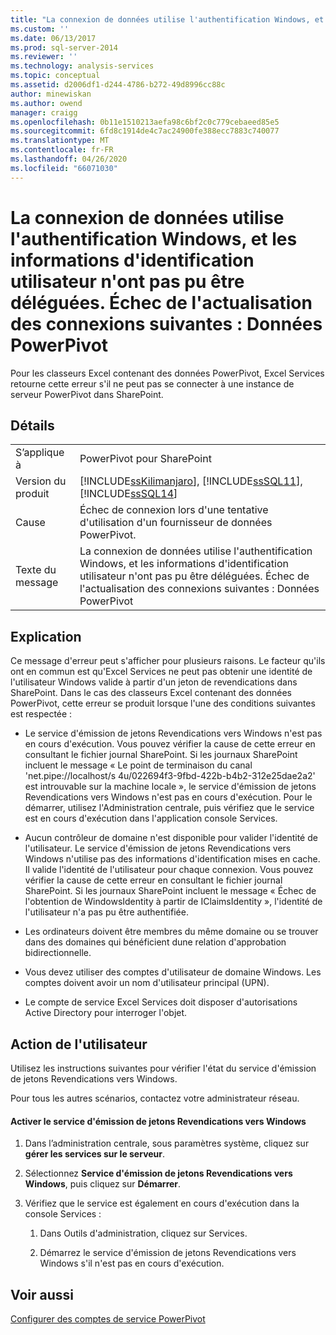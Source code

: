```yaml
---
title: "La connexion de données utilise l'authentification Windows, et les informations d'identification utilisateur n'ont pas pu être déléguées. Échec de l’actualisation des connexions suivantes : données PowerPivot | Microsoft Docs"
ms.custom: ''
ms.date: 06/13/2017
ms.prod: sql-server-2014
ms.reviewer: ''
ms.technology: analysis-services
ms.topic: conceptual
ms.assetid: d2006df1-d244-4786-b272-49d8996cc88c
author: minewiskan
ms.author: owend
manager: craigg
ms.openlocfilehash: 0b11e1510213aefa98c6bf2c0c779cebaeed85e5
ms.sourcegitcommit: 6fd8c1914de4c7ac24900fe388ecc7883c740077
ms.translationtype: MT
ms.contentlocale: fr-FR
ms.lasthandoff: 04/26/2020
ms.locfileid: "66071030"
---
```

# <a name="the-data-connection-uses-windows-authentication-and-user-credentials-could-not-be-delegated-the-following-connections-failed-to-refresh-powerpivot-data"></a>La connexion de données utilise l'authentification Windows, et les informations d'identification utilisateur n'ont pas pu être déléguées. Échec de l'actualisation des connexions suivantes : Données PowerPivot
  Pour les classeurs Excel contenant des données PowerPivot, Excel Services retourne cette erreur s'il ne peut pas se connecter à une instance de serveur PowerPivot dans SharePoint.  
  
## <a name="details"></a>Détails  
  
|||  
|-|-|  
|S’applique à|PowerPivot pour SharePoint|  
|Version du produit|[!INCLUDE[ssKilimanjaro](../../includes/sskilimanjaro-md.md)], [!INCLUDE[ssSQL11](../../includes/sssql11-md.md)], [!INCLUDE[ssSQL14](../../includes/sssql14-md.md)]|  
|Cause|Échec de connexion lors d'une tentative d'utilisation d'un fournisseur de données PowerPivot.|  
|Texte du message|La connexion de données utilise l'authentification Windows, et les informations d'identification utilisateur n'ont pas pu être déléguées. Échec de l'actualisation des connexions suivantes : Données PowerPivot|  
  
## <a name="explanation"></a>Explication  
 Ce message d'erreur peut s'afficher pour plusieurs raisons. Le facteur qu'ils ont en commun est qu'Excel Services ne peut pas obtenir une identité de l'utilisateur Windows valide à partir d'un jeton de revendications dans SharePoint. Dans le cas des classeurs Excel contenant des données PowerPivot, cette erreur se produit lorsque l'une des conditions suivantes est respectée :  
  
-   Le service d'émission de jetons Revendications vers Windows n'est pas en cours d'exécution. Vous pouvez vérifier la cause de cette erreur en consultant le fichier journal SharePoint. Si les journaux SharePoint incluent le message « Le point de terminaison du canal 'net.pipe://localhost/s 4u/022694f3-9fbd-422b-b4b2-312e25dae2a2' est introuvable sur la machine locale », le service d'émission de jetons Revendications vers Windows n'est pas en cours d'exécution. Pour le démarrer, utilisez l'Administration centrale, puis vérifiez que le service est en cours d'exécution dans l'application console Services.  
  
-   Aucun contrôleur de domaine n'est disponible pour valider l'identité de l'utilisateur. Le service d'émission de jetons Revendications vers Windows n'utilise pas des informations d'identification mises en cache. Il valide l'identité de l'utilisateur pour chaque connexion. Vous pouvez vérifier la cause de cette erreur en consultant le fichier journal SharePoint. Si les journaux SharePoint incluent le message « Échec de l'obtention de WindowsIdentity à partir de IClaimsIdentity », l'identité de l'utilisateur n'a pas pu être authentifiée.  
  
-   Les ordinateurs doivent être membres du même domaine ou se trouver dans des domaines qui bénéficient dune relation d'approbation bidirectionnelle.  
  
-   Vous devez utiliser des comptes d'utilisateur de domaine Windows. Les comptes doivent avoir un nom d'utilisateur principal (UPN).  
  
-   Le compte de service Excel Services doit disposer d'autorisations Active Directory pour interroger l'objet.  
  
## <a name="user-action"></a>Action de l'utilisateur  
 Utilisez les instructions suivantes pour vérifier l'état du service d'émission de jetons Revendications vers Windows.  
  
 Pour tous les autres scénarios, contactez votre administrateur réseau.  
  
#### <a name="enable-claims-to-windows-token-service"></a>Activer le service d'émission de jetons Revendications vers Windows  
  
1.  Dans l’administration centrale, sous paramètres système, cliquez sur **gérer les services sur le serveur**.  
  
2.  Sélectionnez **Service d'émission de jetons Revendications vers Windows**, puis cliquez sur **Démarrer**.  
  
3.  Vérifiez que le service est également en cours d'exécution dans la console Services :  
  
    1.  Dans Outils d'administration, cliquez sur Services.  
  
    2.  Démarrez le service d'émission de jetons Revendications vers Windows s'il n'est pas en cours d'exécution.  
  
## <a name="see-also"></a>Voir aussi  
 [Configurer des comptes de service PowerPivot](configure-power-pivot-service-accounts.md)  
  
  
